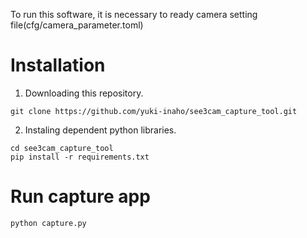 To run this software, it is necessary to ready 
camera setting file(cfg/camera_parameter.toml)

# Installation
1.  Downloading this repository.
```
git clone https://github.com/yuki-inaho/see3cam_capture_tool.git
```

2. Instaling dependent python libraries.
```
cd see3cam_capture_tool
pip install -r requirements.txt
```

# Run capture app
```
python capture.py
```